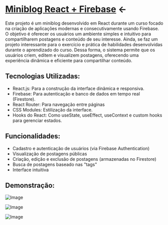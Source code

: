 # [Miniblog React + Firebase]() <-

Este projeto é um miniblog desenvolvido em React durante um curso focado na criação de aplicações modernas e consecutivamente usando Firebase. O objetivo é oferecer os usuários um ambiente simples e intuitivo para compartilharem postagens e conteúdo de seu interesse. Ainda, se faz um projeto interessante para o exercício e prática de habilidades desenvolvidas durante o aprendizado do curso. Dessa forma, o sistema permite que os usuários criem, editem e visualizem postagens, oferecendo uma experiência dinâmica e eficiente para compartilhar conteúdo.

## Tecnologias Utilizadas:

- React.js: Para a construção da interface dinâmica e responsiva.
- Firebase: Para autenticação e banco de dados em tempo real (Firestore).
- React Router: Para navegação entre páginas
- CSS Modules: Estilização da interface.
- Hooks do React: Como useState, useEffect, useContext e custom hooks para gerenciar estados.

## Funcionalidades:

- Cadastro e autenticação de usuários (via Firebase Authentication)
- Visualização de postagens públicas
- Criação, edição e exclusão de postagens (armazenadas no Firestore)
- Busca de postagens baseado nas "tags"
- Interface intuitiva

## Demonstração:
![Image](https://github.com/user-attachments/assets/12145e4d-1a8a-43da-987f-18b6ca366976)

![Image](https://github.com/user-attachments/assets/1220da98-946e-4717-b6ce-e053fe0e6804)

![Image](https://github.com/user-attachments/assets/8c152eb2-acb9-4f52-a869-5138d37eefd3)
